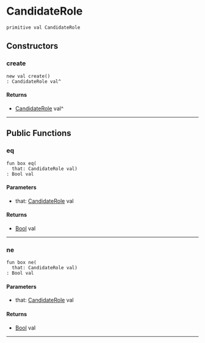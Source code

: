 # CandidateRole

```pony
primitive val CandidateRole
```

## Constructors

### create

```pony
new val create()
: CandidateRole val^
```

#### Returns

* [CandidateRole](.-raft-CandidateRole) val^

---

## Public Functions

### eq

```pony
fun box eq(
  that: CandidateRole val)
: Bool val
```
#### Parameters

*   that: [CandidateRole](.-raft-CandidateRole) val

#### Returns

* [Bool](builtin-Bool) val

---

### ne

```pony
fun box ne(
  that: CandidateRole val)
: Bool val
```
#### Parameters

*   that: [CandidateRole](.-raft-CandidateRole) val

#### Returns

* [Bool](builtin-Bool) val

---

